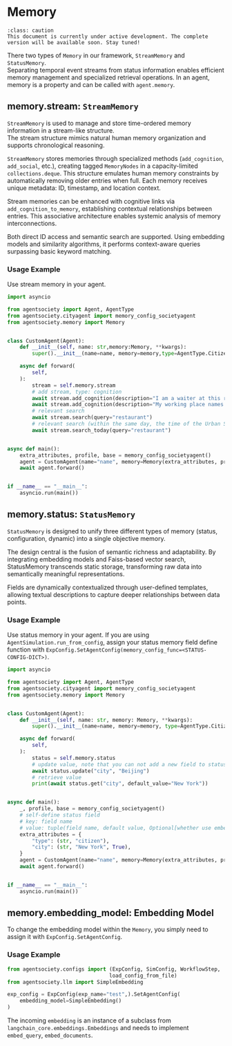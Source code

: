 # Memory

```{admonition} Caution
:class: caution
This document is currently under active development. The complete version will be available soon. Stay tuned!
```

There two types of `Memory` in our framework, `StreamMemory` and `StatusMemory`.  
Separating temporal event streams from status information enables efficient memory management and specialized retrieval operations. In an agent, memory is a property and can be called with `agent.memory`.

## memory.stream: `StreamMemory`

`StreamMemory` is used to manage and store time-ordered memory information in a stream-like structure.  
The stream structure mimics natural human memory organization and supports chronological reasoning.

`StreamMemory` stores memories through specialized methods (`add_cognition`, `add_social`, etc.), creating tagged `MemoryNodes` in a capacity-limited `collections.deque`. This structure emulates human memory constraints by automatically removing older entries when full. Each memory receives unique metadata: ID, timestamp, and location context.

Stream memories can be enhanced with cognitive links via `add_cognition_to_memory`, establishing contextual relationships between entries. This associative architecture enables systemic analysis of memory interconnections.

Both direct ID access and semantic search are supported. Using embedding models and similarity algorithms, it performs context-aware queries surpassing basic keyword matching. 

### Usage Example

Use stream memory in your agent.

```python
import asyncio

from agentsociety import Agent, AgentType
from agentsociety.cityagent import memory_config_societyagent
from agentsociety.memory import Memory


class CustomAgent(Agent):
    def __init__(self, name: str,memory:Memory, **kwargs):
        super().__init__(name=name, memory=memory,type=AgentType.Citizen, **kwargs)

    async def forward(
        self,
    ):
        stream = self.memory.stream
        # add stream, type: cognition
        await stream.add_cognition(description="I am a waiter at this restaurant.")
        await stream.add_cognition(description="My working place names as 'A Restaurant'.")
        # relevant search
        await stream.search(query="restaurant")
        # relevant search (within the same day, the time of the Urban Space)
        await stream.search_today(query="restaurant")


async def main():
    extra_attributes, profile, base = memory_config_societyagent()
    agent = CustomAgent(name="name", memory=Memory(extra_attributes, profile, base))
    await agent.forward()


if __name__ == "__main__":
    asyncio.run(main())
```

## memory.status: `StatusMemory`

`StatusMemory` is designed to unify three different types of memory (status, configuration, dynamic) into a single objective memory.  

The design central is the fusion of semantic richness and adaptability. By integrating embedding models and Faiss-based vector search, StatusMemory transcends static storage, transforming raw data into semantically meaningful representations. 

Fields are dynamically contextualized through user-defined templates, allowing textual descriptions to capture deeper relationships between data points. 

### Usage Example

Use status memory in your agent. If you are using `AgentSimulation.run_from_config`, assign your status memory field define function with `ExpConfig.SetAgentConfig(memory_config_func=<STATUS-CONFIG-DICT>)`.

```python
import asyncio

from agentsociety import Agent, AgentType
from agentsociety.cityagent import memory_config_societyagent
from agentsociety.memory import Memory


class CustomAgent(Agent):
    def __init__(self, name: str, memory: Memory, **kwargs):
        super().__init__(name=name, memory=memory, type=AgentType.Citizen, **kwargs)

    async def forward(
        self,
    ):
        status = self.memory.status
        # update value, note that you can not add a new field to status once the memory is instantiated
        await status.update("city", "Beijing")
        # retrieve value
        print(await status.get("city", default_value="New York"))


async def main():
    _, profile, base = memory_config_societyagent()
    # self-define status field
    # key: field name
    # value: tuple(field name, default value, Optional[whether use embedding for this filed])
    extra_attributes = {
        "type": (str, "citizen"),
        "city": (str, "New York", True),
    }
    agent = CustomAgent(name="name", memory=Memory(extra_attributes, profile, base))
    await agent.forward()


if __name__ == "__main__":
    asyncio.run(main())

```



## memory.embedding_model: Embedding Model

To change the embedding model within the `Memory`, you simply need to assign it with `ExpConfig.SetAgentConfig`.


### Usage Example

```python
from agentsociety.configs import (ExpConfig, SimConfig, WorkflowStep,
                                 load_config_from_file)
from agentsociety.llm import SimpleEmbedding

exp_config = ExpConfig(exp_name="test",).SetAgentConfig(
    embedding_model=SimpleEmbedding()
)
```
The incoming `embedding` is an instance of a subclass from `langchain_core.embeddings.Embeddings` and needs to implement `embed_query`, `embed_documents`.  
